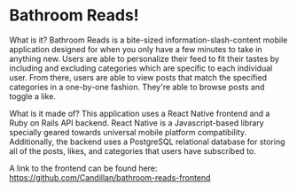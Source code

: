 # Bathroom Reads!

What is it?
Bathroom Reads is a bite-sized information-slash-content mobile application designed for when you only have a few minutes to take in anything new.
Users are able to personalize their feed to fit their tastes by including and excluding categories which are specific to each individual user. 
From there, users are able to view posts that match the specified categories in a one-by-one fashion. They're able to browse posts and toggle a like.

What is it made of?
This application uses a React Native frontend and a Ruby on Rails API backend. 
React Native is a Javascript-based library specially geared towards universal mobile platform compatibility.
Additionally, the backend uses a PostgreSQL relational database for storing all of the posts, likes, and categories that users have subscribed to.

A link to the frontend can be found here: https://github.com/Candillan/bathroom-reads-frontend
